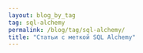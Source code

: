 ```yaml
---
layout: blog_by_tag
tag: sql-alchemy
permalink: /blog/tag/sql-alchemy/
title: "Статьи с меткой SQL Alchemy"
---
```

